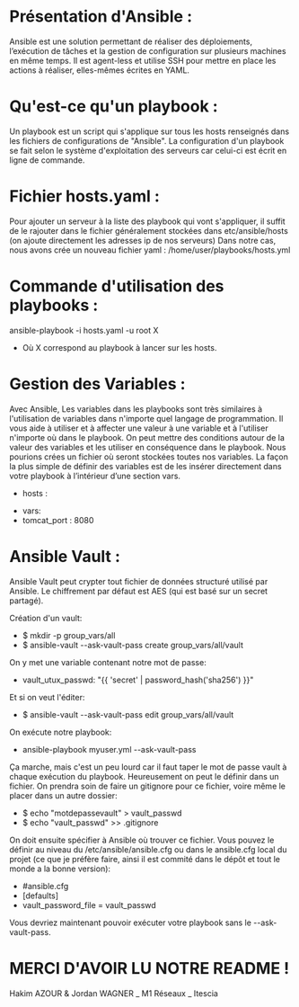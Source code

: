 # Présentation d'Ansible :

Ansible est une solution permettant de réaliser des déploiements, l’exécution de tâches et la gestion de configuration sur plusieurs machines 
en même temps. Il est agent-less et utilise SSH pour mettre en place les actions à réaliser, elles-mêmes écrites en YAML.

# Qu'est-ce qu'un playbook : 

Un playbook est un script qui s'applique sur tous les hosts renseignés dans les fichiers de configurations de "Ansible".
La configuration d'un playbook se fait selon le système d'exploitation des serveurs car celui-ci est écrit en ligne de commande.

# Fichier hosts.yaml :

Pour ajouter un serveur à la liste des playbook qui vont s'appliquer, il suffit de le rajouter dans le fichier généralement stockées dans 
etc/ansible/hosts (on ajoute directement les adresses ip de nos serveurs)
Dans notre cas, nous avons crée un nouveau fichier yaml : /home/user/playbooks/hosts.yml

# Commande d'utilisation des playbooks : 

ansible-playbook -i hosts.yaml -u root X
* Où X correspond au playbook à lancer sur les hosts.

# Gestion des Variables :

Avec Ansible, Les variables dans les playbooks sont très similaires à l'utilisation de variables dans n'importe quel langage de programmation. 
Il vous aide à utiliser et à affecter une valeur à une variable et à l'utiliser n'importe où dans le playbook. On peut mettre des conditions 
autour de la valeur des variables et les utiliser en conséquence dans le playbook.
Nous pourions crées un fichier où seront stockées toutes nos variables.
La façon la plus simple de définir des variables est de les insérer directement dans votre playbook à l’intérieur d’une section vars.

- hosts : <your hosts> 
* vars:
* tomcat_port : 8080 
  
# Ansible Vault :

Ansible Vault peut crypter tout fichier de données structuré utilisé par Ansible.
Le chiffrement par défaut est AES (qui est basé sur un secret partagé).

Création d'un vault:

- $ mkdir -p group_vars/all
- $ ansible-vault --ask-vault-pass create group_vars/all/vault

On y met une variable contenant notre mot de passe:

- vault_utux_passwd: "{{ 'secret' | password_hash('sha256') }}"

Et si on veut l'éditer:

- $ ansible-vault --ask-vault-pass edit group_vars/all/vault

On exécute notre playbook:

- ansible-playbook myuser.yml --ask-vault-pass

Ça marche, mais c'est un peu lourd car il faut taper le mot de passe vault à chaque exécution du playbook. Heureusement on peut le définir dans un fichier. On prendra soin de faire un gitignore pour ce fichier, voire même le placer dans un autre dossier:

- $ echo "motdepassevault" > vault_passwd
- $ echo "vault_passwd" >> .gitignore

On doit ensuite spécifier à Ansible où trouver ce fichier. Vous pouvez le définir au niveau du /etc/ansible/ansible.cfg ou dans le ansible.cfg local du projet (ce que je préfère faire, ainsi il est commité dans le dépôt et tout le monde a la bonne version):

- #ansible.cfg
- [defaults]
- vault_password_file = vault_passwd

Vous devriez maintenant pouvoir exécuter votre playbook sans le --ask-vault-pass.



# MERCI D'AVOIR LU NOTRE README !



Hakim AZOUR & Jordan WAGNER
_ M1 Réseaux
_ Itescia
